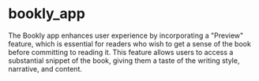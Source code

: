 # bookly_app
The Bookly app enhances user experience by incorporating a "Preview" feature, which is essential for readers who wish to get a sense of the book before committing to reading it. This feature allows users to access a substantial snippet of the book, giving them a taste of the writing style, narrative, and content.
